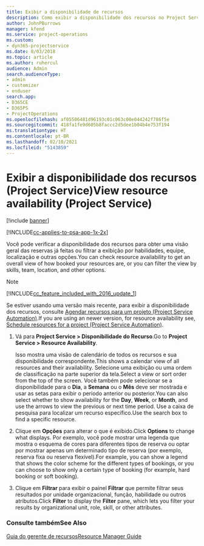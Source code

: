 ```yaml
---
title: Exibir a disponibilidade de recursos
description: Como exibir a disponibilidade dos recursos no Project Service
author: JohnPBurrows
manager: kfend
ms.service: project-operations
ms.custom:
- dyn365-projectservice
ms.date: 8/03/2018
ms.topic: article
ms.author: ruhercul
audience: Admin
search.audienceType:
- admin
- customizer
- enduser
search.app:
- D365CE
- D365PS
- ProjectOperations
ms.openlocfilehash: af05506481d96193c01c063c00e044242f786f5e
ms.sourcegitcommit: 418fa1fe9d605b8faccc2d5dee1b04b4e753f194
ms.translationtype: HT
ms.contentlocale: pt-BR
ms.lasthandoff: 02/10/2021
ms.locfileid: "5143859"
---
```

# <a name="view-resource-availability-project-service"></a><span data-ttu-id="98cb3-103">Exibir a disponibilidade dos recursos (Project Service)</span><span class="sxs-lookup"><span data-stu-id="98cb3-103">View resource availability (Project Service)</span></span>

[!include [banner](../includes/psa-now-project-operations.md)]

[!INCLUDE[cc-applies-to-psa-app-1x-2x](../includes/cc-applies-to-psa-app-1x-2x.md)]

<span data-ttu-id="98cb3-104">Você pode verificar a disponibilidade dos recursos para obter uma visão geral das reservas já feitas ou filtrar a exibição por habilidades, equipe, localização e outras opções.</span><span class="sxs-lookup"><span data-stu-id="98cb3-104">You can check resource availability to get an overall view of how booked your resources are, or you can filter the view by skills, team, location, and other options.</span></span>  
  
> [!NOTE]
> [!INCLUDE[cc_feature_included_with_2016_update_1](../includes/cc-feature-included-with-2016-update-1.md)]  
> 
>  <span data-ttu-id="98cb3-105">Se estiver usando uma versão mais recente, para exibir a disponibilidade dos recursos, consulte [Agendar recursos para um projeto (Project Service Automation)](../psa/schedule-resources-project.md).</span><span class="sxs-lookup"><span data-stu-id="98cb3-105">If you are using an newer version, for resource availability see, [Schedule resources for a project (Project Service Automation)](../psa/schedule-resources-project.md).</span></span>  

1. <span data-ttu-id="98cb3-106">Vá para **Project Service > Disponibilidade do Recurso**.</span><span class="sxs-lookup"><span data-stu-id="98cb3-106">Go to **Project Service > Resource Availability**.</span></span>  

    <span data-ttu-id="98cb3-107">Isso mostra uma visão de calendário de todos os recursos e sua disponibilidade correspondente.</span><span class="sxs-lookup"><span data-stu-id="98cb3-107">This shows a calendar view of all resources and their availability.</span></span> <span data-ttu-id="98cb3-108">Selecione uma exibição ou uma ordem de classificação na parte superior da tela.</span><span class="sxs-lookup"><span data-stu-id="98cb3-108">Select a view or sort order from the top of the screen.</span></span> <span data-ttu-id="98cb3-109">Você também pode selecionar se a disponibilidade para o **Dia**, a **Semana** ou o **Mês** deve ser mostrada e usar as setas para exibir o período anterior ou posterior.</span><span class="sxs-lookup"><span data-stu-id="98cb3-109">You can also select whether to show availability for the **Day**, **Week**, or **Month**, and use the arrows to view the previous or next time period.</span></span> <span data-ttu-id="98cb3-110">Use a caixa de pesquisa para localizar um recurso específico.</span><span class="sxs-lookup"><span data-stu-id="98cb3-110">Use the search box to find a specific resource.</span></span>  

2. <span data-ttu-id="98cb3-111">Clique em **Opções** para alterar o que é exibido.</span><span class="sxs-lookup"><span data-stu-id="98cb3-111">Click **Options** to change what displays.</span></span> <span data-ttu-id="98cb3-112">Por exemplo, você pode mostrar uma legenda que mostra o esquema de cores para diferentes tipos de reserva ou optar por mostrar apenas um determinado tipo de reserva (por exemplo, reserva fixa ou reserva flexível).</span><span class="sxs-lookup"><span data-stu-id="98cb3-112">For example, you can show a legend that shows the color scheme for the different types of bookings, or you can choose to show only a certain type of booking (for example, hard booking or soft booking).</span></span>  

3. <span data-ttu-id="98cb3-113">Clique em **Filtrar** para exibir o painel **Filtrar** que permite filtrar seus resultados por unidade organizacional, função, habilidade ou outros atributos.</span><span class="sxs-lookup"><span data-stu-id="98cb3-113">Click **Filter** to display the **Filter** pane, which lets you filter your results by organizational unit, role, skill, or other attributes.</span></span>  

### <a name="see-also"></a><span data-ttu-id="98cb3-114">Consulte também</span><span class="sxs-lookup"><span data-stu-id="98cb3-114">See Also</span></span>  
 [<span data-ttu-id="98cb3-115">Guia do gerente de recursos</span><span class="sxs-lookup"><span data-stu-id="98cb3-115">Resource Manager Guide</span></span>](../psa/resource-manager-guide.md)
